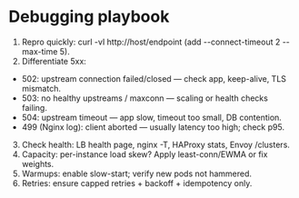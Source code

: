 # Debugging playbook

1) Repro quickly: curl -vI http://host/endpoint (add --connect-timeout 2 --max-time 5).
2) Differentiate 5xx:
- 502: upstream connection failed/closed — check app, keep-alive, TLS mismatch.
- 503: no healthy upstreams / maxconn — scaling or health checks failing.
- 504: upstream timeout — app slow, timeout too small, DB contention.
- 499 (Nginx log): client aborted — usually latency too high; check p95.
3) Check health: LB health page, nginx -T, HAProxy stats, Envoy /clusters.
4) Capacity: per-instance load skew? Apply least-conn/EWMA or fix weights.
5) Warmups: enable slow-start; verify new pods not hammered.
6) Retries: ensure capped retries + backoff + idempotency only.
